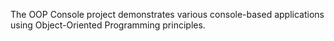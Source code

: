 The OOP Console project demonstrates various console-based applications using Object-Oriented Programming principles.
